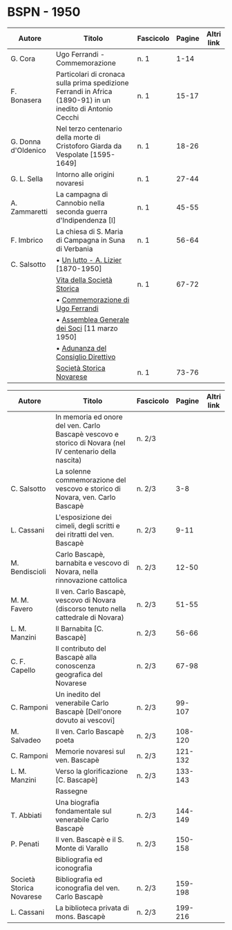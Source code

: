 # BSPN - 1950

| Autore              | Titolo                                                                                                     | Fascicolo | Pagine | Altri link |
|---------------------|------------------------------------------------------------------------------------------------------------|-----------|--------|------------|
| G. Cora             | Ugo Ferrandi - Commemorazione                                                                              | n. 1      | 1-14   |            |
| F. Bonasera         | Particolari di cronaca sulla prima spedizione Ferrandi in Africa (1890-91) in un inedito di Antonio Cecchi | n. 1      | 15-17  |            |
| G. Donna d'Oldenico | Nel terzo centenario della morte di Cristoforo Giarda da Vespolate [1595-1649]                             | n. 1      | 18-26  |            |
| G. L. Sella         | Intorno alle origini novaresi                                                                              | n. 1      | 27-44  |            |
| A. Zammaretti       | La campagna di Cannobio nella seconda guerra d'Indipendenza [I]                                            | n. 1      | 45-55  |            |
| F. Imbrico          | La chiesa di S. Maria di Campagna in Suna di Verbania                                                      | n. 1      | 56-64  |            |
| C. Salsotto         | • [Un lutto - A. Lizier](http://www.ssno.it/BSPNo/bspn_vita50.html#501) [1870-1950]                        |           |        |            |
|                     | [Vita della Società Storica](http://www.ssno.it/BSPNo/bspn_vita50.html#500)                                | n. 1      | 67-72  |            |
|                     | • [Commemorazione di Ugo Ferrandi](http://www.ssno.it/BSPNo/bspn_vita50.html#502)                          |           |        |            |
|                     | • [Assemblea Generale dei Soci](http://www.ssno.it/BSPNo/bspn_vita50.html#503) [11 marzo 1950]             |           |        |
|                     | • [Adunanza del Consiglio Direttivo](http://www.ssno.it/BSPNo/bspn_vita50.html#504)                        |           |        |            |
|                     | [Società Storica Novarese](http://www.ssno.it/SSN/ssn_soci1950.html)                                       | n. 1      | 73-76  |            |

| Autore                   | Titolo                                                                                                   | Fascicolo | Pagine  | Altri link |
|--------------------------|----------------------------------------------------------------------------------------------------------|-----------|---------|------------|
|                          | In memoria ed onore del ven. Carlo Bascapè vescovo e storico di Novara (nel IV centenario della nascita) | n. 2/3    |         |            |
| C. Salsotto              | La solenne commemorazione del vescovo e storico di Novara, ven. Carlo Bascapè                            | n. 2/3    | 3-8     |            |
| L. Cassani               | L'esposizione dei cimeli, degli scritti e dei ritratti del ven. Bascapè                                  | n. 2/3    | 9-11    |            |
| M. Bendiscioli           | Carlo Bascapè, barnabita e vescovo di Novara, nella rinnovazione cattolica                               | n. 2/3    | 12-50   |            |
| M. M. Favero             | Il ven. Carlo Bascapè, vescovo di Novara (discorso tenuto nella cattedrale di Novara)                    | n. 2/3    | 51-55   |            |
| L. M. Manzini            | Il Barnabita [C. Bascapè]                                                                                | n. 2/3    | 56-66   |            |
| C. F. Capello            | Il contributo del Bascapè alla conoscenza geografica del Novarese                                        | n. 2/3    | 67-98   |            |
| C. Ramponi               | Un inedito del venerabile Carlo Bascapè [Dell'onore dovuto ai vescovi]                                   | n. 2/3    | 99-107  |            |
| M. Salvadeo              | Il ven. Carlo Bascapè poeta                                                                              | n. 2/3    | 108-120 |            |
| C. Ramponi               | Memorie novaresi sul ven. Bascapè                                                                        | n. 2/3    | 121-132 |            |
| L. M. Manzini            | Verso la glorificazione [C. Bascapè]                                                                     | n. 2/3    | 133-143 |            |
|                          | Rassegne                                                                                                 |           |         |            |
| T. Abbiati               | Una biografia fondamentale sul venerabile Carlo Bascapè                                                  | n. 2/3    | 144-149 |            |
| P. Penati                | Il ven. Bascapè e il S. Monte di Varallo                                                                 | n. 2/3    | 150-158 |            |
|                          | Bibliografia ed iconografia                                                                              |           |         |            |
| Società Storica Novarese | Bibliografia ed iconografia del ven. Carlo Bascapè                                                       | n. 2/3    | 159-198 |            |
| L. Cassani               | La biblioteca privata di mons. Bascapè                                                                   | n. 2/3    | 199-216 |            |
